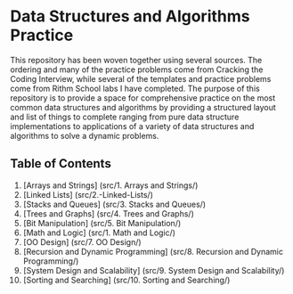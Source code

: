 # Data Structures and Algorithms Practice

This repository has been woven together using several sources. The ordering and many of the practice problems come from Cracking the Coding Interview, while several of the templates and practice problems come from Rithm School labs I have completed. The purpose of this repository is to provide a space for comprehensive practice on the most common data structures and algorithms by providing a structured layout and list of things to complete ranging from pure data structure implementations to applications of a variety of data structures and algorithms to solve a dynamic problems.

## Table of Contents

1. [Arrays and Strings] (src/1. Arrays and Strings/)
2. [Linked Lists] (src/2.-Linked-Lists/)
3. [Stacks and Queues] (src/3. Stacks and Queues/)
4. [Trees and Graphs] (src/4. Trees and Graphs/)
5. [Bit Manipulation] (src/5. Bit Manipulation/)
6. [Math and Logic] (src/1. Math and Logic/)
7. [OO Design] (src/7. OO Design/)
8. [Recursion and Dynamic Programming] (src/8. Recursion and Dynamic Programming/)
9. [System Design and Scalability] (src/9. System Design and Scalability/)
10. [Sorting and Searching] (src/10. Sorting and Searching/)